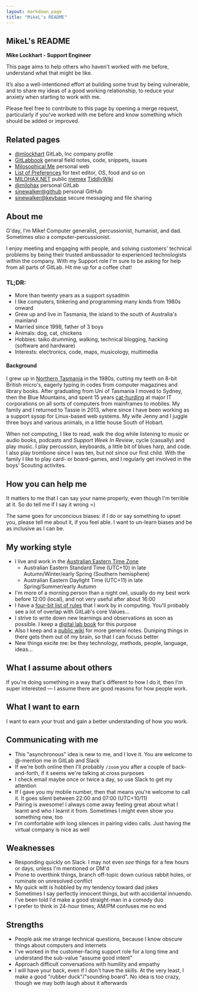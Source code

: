 ```yaml
---
layout: markdown_page
title: "MikeL's README"
---
```


<!-- This template will help you build out your very own GitLab README, a great tool for transparently letting others know what it's like to work with you, and how you prefer to be communicated with. Each section is optional. You can remove those you aren't comfortable filling out, and add sections that are germane to you. --> 

## MikeL's README

**Mike Lockhart - Support Engineer** 

This page aims to help others who haven't worked with me before, understand what that might be like. 

It’s also a well-intentioned effort at building some trust by being vulnerable, and to share my ideas of a good working relationship, to reduce your anxiety when starting to work with me.

Please feel free to contribute to this page by opening a merge request, particularly if you've worked with me before and know something which should be added or improved. 

## Related pages

 * [@mlockhart](https://gitlab.com/mlockhart) GitLab, Inc company profile
 * [GitLabbook](https://gitlab.com/mlockhart/lab) general field notes, code, snippets, issues
 * [Milosophical Me](https://milosophical.me) personal web
 * [List of Preferences](https://milosophical.me/pg/preferences.html) for text editor, OS, food and so on
 * [MILOHAX.NET](https://milohax.net) public [memex](https://en.wikipedia.org/wiki/Memex) [TiddlyWiki](https://en.wikipedia.org/wiki/TiddlyWiki)
 * [@milohax](https://gitlab.com/milohax) personal GitLab
 * [sinewalker@github](https://github.com/sinewalker) personal GitHub
 * [sinewalker@keybase](https://keybase.io/sinewalker) secure messaging and file sharing

## About me

<!-- Consider embedding a video of you working or being interviewed, along with 5-10 bullet points outlining interesting tidbits about you and your interests. Focus these on non-work attributes. Also, add detail on what GitLab values and sub-values resonate most with you. This enables ice-breakers to occur ahead of meetings. -->

G'day, I'm Mike! Computer generalist, percussionist, humanist, and dad. Sometimes _also_ a computer-percussionist.

I enjoy meeting and engaging with people, and solving customers' technical problems by being their trusted ambassador to experienced technologists within the company. With my Support role I'm sure to be asking for help from all parts of GitLab. Hit me up for a coffee chat!

### TL;DR:

 * More than twenty years as a support sysadmin
 * I like computers, tinkering and programming many kinds from 1980s onward
 * Grew up and live in Tasmania, the island to the south of Australia's mainland
 * Married since 1998, father of 3 boys
 * Animals: dog, cat, chickens
 * Hobbies: taiko drumming, walking, technical blogging, hacking (software and hardware)
 * Interests: electronics, code, maps, musicology, multimedia

#### Background
 
I grew up in [Northern Tasmania](https://www.google.com/maps/@-38.8597166,146.4518042,7z) in the 1980s, cutting my teeth on 8-bit British micro's, eagerly typing in codes from computer magazines and library books. After graduating from Uni of Tasmania I moved to Sydney, then the Blue Mountains, and spent 15 years [cat-hurding](https://www.youtube.com/watch?v=Ns_eDz3PUaI) at major IT corporations on all sorts of computers from mainframes to mobiles. My family and I returned to Tassie in 2013, where since I have been working as a support sysop for Linux-based web systems. My wife Jenny and I juggle three boys and various animals, in a little house South of Hobart.

When not computing, I like to read, walk the dog while listening to music or audio books, podcasts and _Support Week In Review_, cycle (casually) and play music. I play percussion, keyboards, a little bit of blues harp, and code. I also play trombone since I was ten, but not since our first child. With the family I like to play card- or board-games, and I regularly get involved in the boys' Scouting activites.

## How you can help me

<!-- Add 5-10 bullet points on what others can do to make your life easier when working with you. Strive to include elements that are nonobvious, or that people would not typically think to ask or consult you about. This enables others to be more efficient in helping you in a way that feels like help. -->

It matters to me that I can say your name properly, even though I'm terrible at it. So do tell me if I say it wrong =)

The same goes for unconcious biases: if I do or say something to upset you, please tell me about it, if you feel able. I want to un-learn biases and be as inclusive as I can be.

## My working style

<!-- Add 5-10 bullets on how you prefer to work, interact with others, and learn. You may optionally include intel from Strength Deployment Inventory, Myers—Briggs, etc. This is most effective when you are precise and specific about your norms, assumptions, and expectations. If you are unsure what would be helpful here, ask your colleagues for their input. You may learn something from listening to outside perspective! -->

 * I live and work in the [Australian Eastern Time Zone](https://www.timeanddate.com/worldclock/converter.html?iso=20200726T120000&p1=396)
   * Australian Eastern Standard Time (UTC+10) in late Autumn/Winter/early Spring (Southern hemisphere)
   * Australian Eastern Daylight Time (UTC+11) in late Spring/Summer/early Autumn
 * I'm more of a morning person than a night owl, usually do my best work before 12:00 (local), and not very useful after about 16:00
 * I have a [four-bit list of rules](https://milosophical.me/pg/4-bit-rules.html) that I work by in computing. You'll probably see a lot of overlap with GitLab's core Values&hellip;
 * I strive to write down new learnings and observations as soon as possible. I keep a [digital lab book](https://gitlab.com/mlockhart/lab) for this purpose
 * Also I keep and a [public wiki](https://milohax.net) for more general notes. Dumping things in there gets them out of my brain, so that I can focuss better
 * New things excite me: be they technology, methods, people, language, ideas&hellip;
 

## What I assume about others

<!-- Add 5-10 bullets on the assumptions you typically hold when working with others. Strive to be as open with these as possible, so others understand your perspective when engaging with you on projects. Remember, the honesty put forth in these answers enables others to be more understanding and empathetic. -->

If you're doing something in a way that's different to how I do it, then I'm super interested &mdash; I assume there are good reasons for how people work.

## What I want to earn

<!-- Consider 3-5 bullets on your goals for earning things like trust and respect, or a broader understanding of new topics. This enables others to understand what motivates you. -->

I want to earn your trust and gain a better understanding of how you work.

## Communicating with me

<!-- Consider 5-10 bullets on your communication preferences. This includes traditional styles such as verbal, textual, and visual, but you are encouraged to be precise. You can mention things like routine, availability, your travel habits, etc. This helps others understand why you communicate in the manner than you do, and it enables them to tailor their communication in a way that resonates most with you. -->

 * This "asynchronous" idea is new to me, and I love it. You are welcome to @-mention me in GitLab and Slack
 * If we're both online then I'll probably `/zoom` you after a couple of back-and-forth, if it seems we're talking at cross purposes
 * I check email maybe once or twice a day, so use Slack to get my attention
 * If I gave you my mobile number, then that means you're welcome to call it. It goes silent between 22:00 and 07:00 (UTC+10/11)
 * Pairing is awesome! I always come away feeling great about what I learnt and who I learnt it from. Sometimes I might even show you something new, too
 * I'm comfortable with long silences in pairing video calls. Just having the virtual company is nice as well

## Weaknesses

<!-- These may be covered in the above sections. If you prefer a section devoted to strengths and weaknesses, this will enable others to lean on your areas of published expertise and offer support in weak areas without passing judgment. -->

 * Responding quickly on Slack. I may not even _see_ things for a few hours or days, unless I'm mentioned or DM'd
 * Prone to overthink things, branch off-topic down curious rabbit holes, or ruminate on unresolved conflict
 * My quick witt is hobbled by my tendency toward dad jokes
 * Sometimes I say perfectly innocent things, but with accidental innuendo. I've been told I'd make a good straight-man in a comedy duo
 * I prefer to think in 24-hour times; AM/PM confuses me no end

## Strengths

 * People ask me strange technical questions, because I know obscure things about computers and internets
 * I've worked in the customer-facing support role for a long time and understand the sub-value "assume good intent"
 * Approach difficult conversations with humility and empathy
 * I will have your back, even if I don't have the skills. At the very least, I make a good "rubber duck"/"sounding board". No idea is too crazy, though we may both laugh about it afterwards

